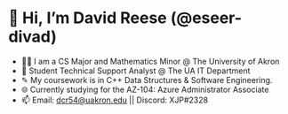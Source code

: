 # 👋 Hi, I’m David Reese (@eseer-divad)

- 🧑‍🎓 I am a CS Major and Mathematics Minor @ The University of Akron
- 👔 Student Technical Support Analyst @ The UA IT Department
- ✎ My coursework is in C++ Data Structures & Software Engineering.
- 🌐 Currently studying for the AZ-104: Azure Administrator Associate
- 📫 Email: dcr54@uakron.edu || Discord: XJP#2328
<!---
eseer-divad/eseer-divad is a ✨ special ✨ repository because its `README.md` (this file) appears on your GitHub profile.
You can click the Preview link to take a look at your changes.
--->
